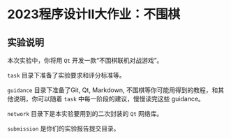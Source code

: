 # 2023程序设计Ⅱ大作业：不围棋

## 实验说明

本次实验中，你将用 `Qt` 开发一款“不围棋联机对战游戏”。

`task` 目录下准备了实验要求和评分标准等。

`guidance` 目录下准备了Git, Qt, Markdown, 不围棋等你可能用得到的教程，和其他说明，你可以随着 `task` 中每一阶段的建议，慢慢读完这些 guidance。

`network` 目录下是本实验要用到的二次封装的 `Qt` 网络库。

`submission` 是你们的实验报告提交目录。